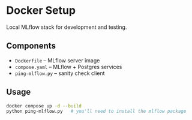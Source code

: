 # Docker Setup

Local MLflow stack for development and testing.

## Components
- `Dockerfile` – MLflow server image  
- `compose.yaml` – MLflow + Postgres services  
- `ping-mlflow.py` – sanity check client  

## Usage
```bash
docker compose up -d --build
python ping-mlflow.py   # you'll need to install the mlflow package

